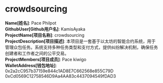 # crowdsourcing

**Name[姓名]**: Pace Philpot  
**GithubUser[Github用户名]**: KamisAyaka  
**ProjectName[项目名称]**: crowdsourcing  
**ProjectDescription[项目描述]**: 本项目是一套基于以太坊的智能合约系统，用于管理众包任务。系统支持多种任务类型和支付方式，提供纠纷解决机制，确保任务创建者和工作者之间的公平交易。  
**ProjectMembers[项目成员]**: Pace kiwigo  
**WalletAddress[钱包地址]**: 0x2a2cC957b37159e844c1AD8E7C662568e855C79D 0xCd0569C12758546D9Aa4AA83c4437094549fDAD3